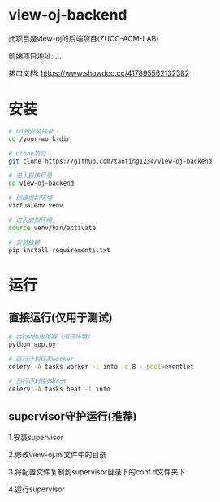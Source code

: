 # view-oj-backend
此项目是view-oj的后端项目(ZUCC-ACM-LAB)

前端项目地址: ...

接口文档: https://www.showdoc.cc/417895562132382

# 安装
```bash
# cd到安装目录
cd /your-work-dir

# clone项目
git clone https://github.com/taoting1234/view-oj-backend

# 进入程序目录
cd view-oj-backend

# 创建虚拟环境
virtualenv venv

# 进入虚拟环境
source venv/bin/activate

# 安装依赖
pip install requirements.txt
```
# 运行

## 直接运行(仅用于测试)
```bash
# 运行web服务器（测试环境）
python app.py

# 运行计划任务worker
celery -A tasks worker -l info -c 8 --pool=eventlet

# 运行计划任务beat
celery -A tasks beat -l info
```

## supervisor守护运行(推荐)
1.安装supervisor

2.修改view-oj.ini文件中的目录

3.将配置文件复制到supervisor目录下的conf.d文件夹下

4.运行supervisor